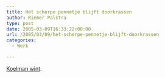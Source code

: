 ```yaml
---
title: Het scherpe pennetje blijft doorkrassen
author: Riemer Palstra
type: post
date: 2005-03-09T16:33:22+00:00
url: /2005/03/09/het-scherpe-pennetje-blijft-doorkrassen
categories:
  - Werk

---
```

[Koelman wint][1].

 [1]: http://www.webwereld.nl/nieuws/20992.phtml